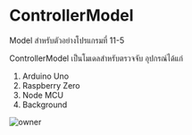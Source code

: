 



# ControllerModel
Model สำหรับตัวอย่างโปรแกรมที่ 11-5




ControllerModel เป็นโมเดลสำหรับตรวจจับ อุปกรณ์ได้แก่
1) Arduino Uno
2) Raspberry Zero
3) Node MCU
4) Background


![owner]([http://url/to/img.png](https://firebasestorage.googleapis.com/v0/b/image-ytr.appspot.com/o/unnamed.jpg?alt=media&token=12bb3451-24bb-4c47-b58b-906d15feaf07)https://firebasestorage.googleapis.com/v0/b/image-ytr.appspot.com/o/unnamed.jpg?alt=media&token=12bb3451-24bb-4c47-b58b-906d15feaf07)
